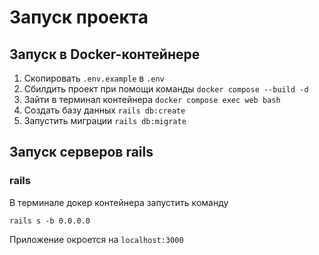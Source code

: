 # Запуск проекта

## Запуск в Docker-контейнере

1. Скопировать `.env.example` в `.env`
2. Сбилдить проект при помощи команды `docker compose --build -d`
3. Зайти в терминал контейнера `docker compose exec web bash`
4. Создать базу данных `rails db:create`
5. Запустить миграции `rails db:migrate`

## Запуcк серверов rails

### rails
В терминале докер контейнера запустить команду

```
rails s -b 0.0.0.0
```

Приложение окроется на `localhost:3000`
